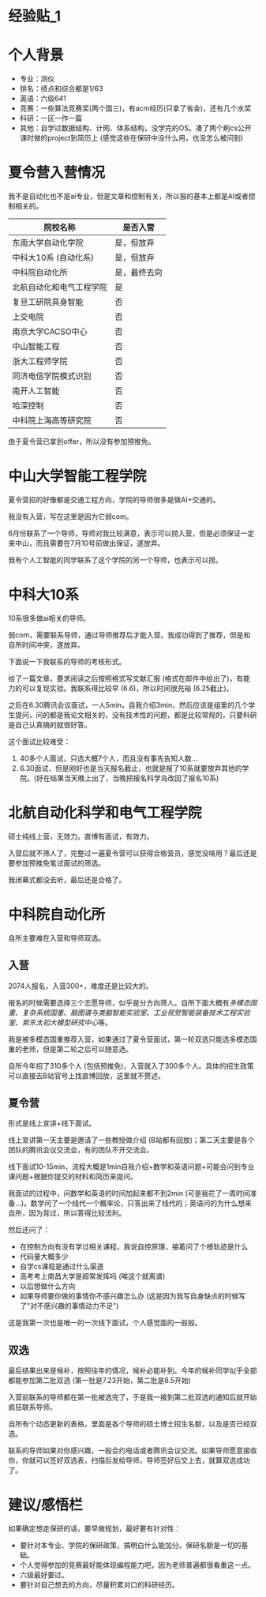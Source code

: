 # 经验贴_1

# 个人背景

- 专业：测仪
- 排名：绩点和综合都是1/63
- 英语：六级641
- 竞赛：一些算法竞赛奖(两个国三)，有acm经历(只拿了省金)，还有几个水奖
- 科研：一区一作一篇
- 其他：自学过数据结构、计网、体系结构，没学完的OS。凑了两个刷cs公开课时做的project到简历上 (感觉这些在保研中没什么用，也没怎么被问到)
 
# 夏令营入营情况
我不是自动化也不是ai专业，但是文章和控制有关，所以报的基本上都是AI或者控制相关的。

| 院校名称          | 是否入营   |
| ------------- | ------ |
| 东南大学自动化学院     | 是，但放弃  |
| 中科大10系 (自动化系) | 是，但放弃  |
| 中科院自动化所       | 是，最终去向 |
| 北航自动化和电气工程学院       | 是      |
| 复旦工研院具身智能     | 否      |
| 上交电院          | 否      |
| 南京大学CACSO中心   | 否      |
| 中山智能工程        | 否      |
| 浙大工程师学院       | 否      |
| 同济电信学院模式识别    | 否      |
| 南开人工智能        | 否      |
| 哈深控制          | 否      |
| 中科院上海高等研究院    | 否      |

由于夏令营已拿到offer，所以没有参加预推免。

# 中山大学智能工程学院

夏令营招的好像都是交通工程方向，学院的导师很多是做AI+交通的。

我没有入营，写在这里是因为它弱com。

6月份联系了一个导师，导师对我比较满意，表示可以捞入营，但是必须保证一定来中山，而且需要在7月10号前做出保证，遂放弃。

我有个人工智能的同学联系了这个学院的另一个导师，也表示可以捞。

# 中科大10系
10系很多做ai相关的导师。

弱com，需要联系导师，通过导师推荐后才能入营。我成功得到了推荐，但是和自所时间冲突，遂放弃。

下面说一下我联系的导师的考核形式。

给了一篇文章，要求阅读之后按照格式写文献汇报 (格式在邮件中给出了)，有能力的可以复现实验。我联系得比较早 (6.6)，所以时间很充裕 (6.25截止)。

之后在6.30腾讯会议面试，一人5min，自我介绍3min，然后应该是组里的几个学生提问，问的都是我论文相关的，没有技术性的问题，都是比较常规的，只要科研是自己认真搞的就很好答。

这个面试比较难受：

1. 40多个人面试，只选大概7个人，而且没有事先告知人数...
2. 6.30面试，但是刚好也是当天报名截止，也就是报了10系就要放弃其他的学院。(好在结果当天晚上出了，当晚把报名科学岛改回了报名10系)

# 北航自动化科学和电气工程学院
硕士纯线上营，无效力。直博有面试，有效力。

入营后就不筛人了，完整过一遍夏令营可以获得合格营员，感觉没啥用？最后还是要参加预推免笔试面试的筛选。

我闭幕式都没去听，最后还是合格了。

# 中科院自动化所
自所主要难在入营和导师双选。

## 入营
2074人报名，入营300+，难度还是比较大的。

报名的时候需要选择三个志愿导师，似乎是分方向筛人。自所下面大概有*多模态国重*、*复杂系统国重*、*脑图谱与类脑智能实验室*、*工业视觉智能装备技术工程实验室*、*紫东太初大模型研究中心*等。

我是被多模态国重推荐入营，如果通过了夏令营面试，第一轮双选只能选多模态国重的老师，但是第二轮之后可以随意选。

自所今年招了310多个人 (包括预推免)，入营就入了300多个人。具体的招生政策可以直接去B站官号上找直博回放，这里就不赘述。

## 夏令营
形式是线上宣讲+线下面试。

线上宣讲第一天主要是邀请了一些教授做介绍 (B站都有回放)；第二天主要是各个团队的腾讯会议交流会，有的团队不开交流会。

线下面试10-15min，流程大概是1min自我介绍+数学和英语问题+可能会问到专业课问题+根据你提交的材料和简历来提问。

我面试的过程中，问数学和英语的时间加起来都不到2min (可是我花了一周时间准备...)。数学问了一个线代一个概率论，只答出来了线代的；英语问的为什么想来自所，因为背过，所以答得比较流利。

然后还问了：

- 在控制方向有没有学过相关课程，我说自控原理，接着问了个根轨迹是什么
- 代码量大概多少
- 自学cs课程是通过什么渠道
- 高考考上南昌大学是超常发挥吗 (唉这个就离谱)
- 以后想做什么方向
- 如果导师要你做的事情你不感兴趣怎么办 (这是因为我写自身缺点的时候写了"对不感兴趣的事情动力不足")

这是我第一次也是唯一的一次线下面试，个人感觉面的一般般。

## 双选

最后结果出来是候补，按照往年的情况，候补必能补到。今年的候补同学似乎全部都能参加第二批双选 (第一批是7.23开始，第二批是8.5开始)

入营前联系的导师都在第一批被选完了，于是我一接到第二批双选的通知后就开始疯狂联系导师。

自所有个动态更新的表格，里面是各个导师的硕士博士招生名额，以及是否已经双选。

联系的导师如果对你感兴趣，一般会约电话或者腾讯会议交流。如果导师愿意接收你，你就可以签好双选表，扫描后发给导师，导师签好后交上去，就算双选成功了。

# 建议/感悟栏

如果确定想走保研的话，要早做规划，最好要有针对性：

- 要针对本专业、学院的保研政策，搞明白什么能加分。保研名额是一切的基础。
- 个人觉得参加的竞赛最好能体现编程能力吧，因为老师普遍都很看重这一点。
- 六级最好要过。
- 要针对自己想去的方向，尽量积累对口的科研经历。
